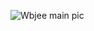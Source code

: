 ![Wbjee main pic](https://github.com/coderarka2004/My-AG-portfolio/assets/103526023/cf49388a-bf66-43b9-9806-e0b5a102fe66)
